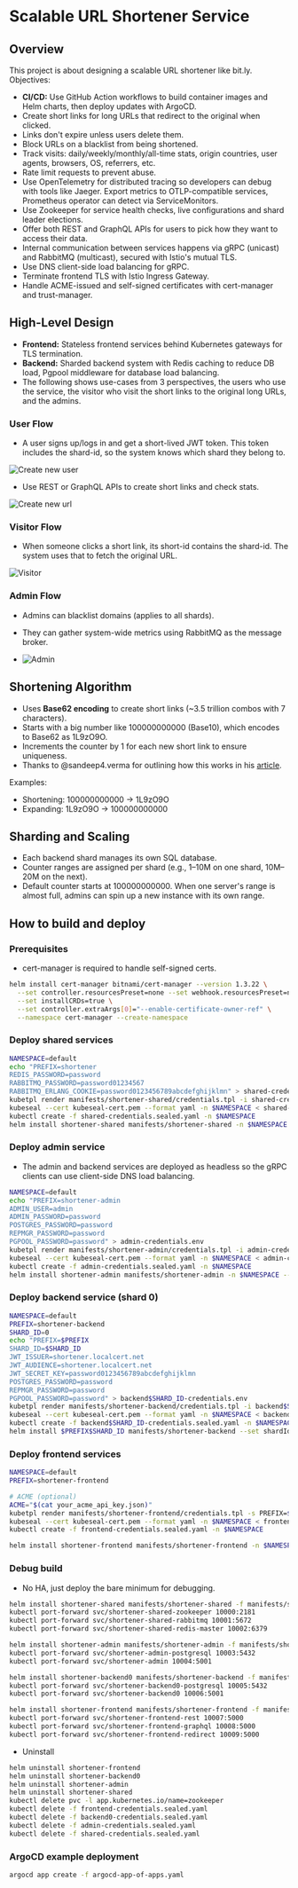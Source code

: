 # Scalable URL Shortener Service

## Overview

This project is about designing a scalable URL shortener like bit.ly. Objectives:

- **CI/CD:** Use GitHub Action workflows to build container images and Helm charts, then deploy updates with ArgoCD.
- Create short links for long URLs that redirect to the original when clicked.
- Links don't expire unless users delete them.
- Block URLs on a blacklist from being shortened.
- Track visits: daily/weekly/monthly/all-time stats, origin countries, user agents, browsers, OS, referrers, etc.
- Rate limit requests to prevent abuse.
- Use OpenTelemetry for distributed tracing so developers can debug with tools like Jaeger. Export metrics to
  OTLP-compatible services, Prometheus operator can detect via ServiceMonitors.
- Use Zookeeper for service health checks, live configurations and shard leader elections.
- Offer both REST and GraphQL APIs for users to pick how they want to access their data.
- Internal communication between services happens via gRPC (unicast) and RabbitMQ (multicast), secured with Istio's
  mutual TLS.
- Use DNS client-side load balancing for gRPC.
- Terminate frontend TLS with Istio Ingress Gateway.
- Handle ACME-issued and self-signed certificates with cert-manager and trust-manager.

## High-Level Design

- **Frontend:** Stateless frontend services behind Kubernetes gateways for TLS termination.
- **Backend:** Sharded backend system with Redis caching to reduce DB load, Pgpool middleware for database load
  balancing.
- The following shows use-cases from 3 perspectives, the users who use the service, the visitor who visit the short
  links to the original long URLs, and the admins.

### User Flow

- A user signs up/logs in and get a short-lived JWT token. This token includes the shard-id, so the system knows which
  shard they belong to.

![Create new user](docs/create-user.png)

- Use REST or GraphQL APIs to create short links and check stats.

![Create new url](docs/create-url.png)

### Visitor Flow

- When someone clicks a short link, its short-id contains the shard-id. The system uses that to fetch the original URL.

![Visitor](docs/visitor.png)

### Admin Flow

- Admins can blacklist domains (applies to all shards).
- They can gather system-wide metrics using RabbitMQ as the message broker.

- ![Admin](docs/admin.png)

## Shortening Algorithm

- Uses **Base62 encoding** to create short links (~3.5 trillion combos with 7 characters).
- Starts with a big number like 100000000000 (Base10), which encodes to Base62 as 1L9zO9O.
- Increments the counter by 1 for each new short link to ensure uniqueness.
- Thanks to @sandeep4.verma for outlining how this works in
  his [article](https://medium.com/@sandeep4.verma/system-design-scalable-url-shortener-service-like-tinyurl-106f30f23a82).

Examples:

- Shortening: 100000000000 → 1L9zO9O
- Expanding: 1L9zO9O → 100000000000

## Sharding and Scaling

- Each backend shard manages its own SQL database.
- Counter ranges are assigned per shard (e.g., 1–10M on one shard, 10M–20M on the next).
- Default counter starts at 100000000000. When one server's range is almost full, admins can spin up a new instance with
  its own range.

## How to build and deploy

### Prerequisites

- cert-manager is required to handle self-signed certs.

```bash
helm install cert-manager bitnami/cert-manager --version 1.3.22 \
  --set controller.resourcesPreset=none --set webhook.resourcesPreset=none --set cainjector.resourcesPreset=none \
  --set installCRDs=true \
  --set controller.extraArgs[0]="--enable-certificate-owner-ref" \
  --namespace cert-manager --create-namespace
```

### Deploy shared services

```bash
NAMESPACE=default
echo "PREFIX=shortener
REDIS_PASSWORD=password
RABBITMQ_PASSWORD=password01234567
RABBITMQ_ERLANG_COOKIE=password0123456789abcdefghijklmn" > shared-credentials.env
kubetpl render manifests/shortener-shared/credentials.tpl -i shared-credentials.env > shared-credentials.unsealed.yaml
kubeseal --cert kubeseal-cert.pem --format yaml -n $NAMESPACE < shared-credentials.unsealed.yaml > shared-credentials.sealed.yaml
kubectl create -f shared-credentials.sealed.yaml -n $NAMESPACE
helm install shortener-shared manifests/shortener-shared -n $NAMESPACE --render-subchart-notes
```

### Deploy admin service

- The admin and backend services are deployed as headless so the gRPC clients can use client-side DNS load balancing.

```bash
NAMESPACE=default
echo "PREFIX=shortener-admin
ADMIN_USER=admin
ADMIN_PASSWORD=password
POSTGRES_PASSWORD=password
REPMGR_PASSWORD=password
PGPOOL_PASSWORD=password" > admin-credentials.env
kubetpl render manifests/shortener-admin/credentials.tpl -i admin-credentials.env > admin-credentials.unsealed.yaml
kubeseal --cert kubeseal-cert.pem --format yaml -n $NAMESPACE < admin-credentials.unsealed.yaml > admin-credentials.sealed.yaml
kubectl create -f admin-credentials.sealed.yaml -n $NAMESPACE
helm install shortener-admin manifests/shortener-admin -n $NAMESPACE --render-subchart-notes
```

### Deploy backend service (shard 0)

```bash
NAMESPACE=default
PREFIX=shortener-backend
SHARD_ID=0
echo "PREFIX=$PREFIX
SHARD_ID=$SHARD_ID
JWT_ISSUER=shortener.localcert.net
JWT_AUDIENCE=shortener.localcert.net
JWT_SECRET_KEY=password0123456789abcdefghijklmn
POSTGRES_PASSWORD=password
REPMGR_PASSWORD=password
PGPOOL_PASSWORD=password" > backend$SHARD_ID-credentials.env
kubetpl render manifests/shortener-backend/credentials.tpl -i backend$SHARD_ID-credentials.env > backend$SHARD_ID-credentials.unsealed.yaml
kubeseal --cert kubeseal-cert.pem --format yaml -n $NAMESPACE < backend$SHARD_ID-credentials.unsealed.yaml > backend$SHARD_ID-credentials.sealed.yaml
kubectl create -f backend$SHARD_ID-credentials.sealed.yaml -n $NAMESPACE
helm install $PREFIX$SHARD_ID manifests/shortener-backend --set shardId=$SHARD_ID -n $NAMESPACE --render-subchart-notes
```

### Deploy frontend services

```bash
NAMESPACE=default
PREFIX=shortener-frontend

# ACME (optional)
ACME="$(cat your_acme_api_key.json)"
kubetpl render manifests/shortener-frontend/credentials.tpl -s PREFIX=$PREFIX -s ACME="$ACME" > frontend-credentials.unsealed.yaml
kubeseal --cert kubeseal-cert.pem --format yaml -n $NAMESPACE < frontend-credentials.unsealed.yaml > frontend-credentials.sealed.yaml
kubectl create -f frontend-credentials.sealed.yaml -n $NAMESPACE

helm install shortener-frontend manifests/shortener-frontend -n $NAMESPACE
```

### Debug build

- No HA, just deploy the bare minimum for debugging.

```bash
helm install shortener-shared manifests/shortener-shared -f manifests/shortener-shared/debug-values.yaml
kubectl port-forward svc/shortener-shared-zookeeper 10000:2181
kubectl port-forward svc/shortener-shared-rabbitmq 10001:5672
kubectl port-forward svc/shortener-shared-redis-master 10002:6379

helm install shortener-admin manifests/shortener-admin -f manifests/shortener-admin/debug-values.yaml
kubectl port-forward svc/shortener-admin-postgresql 10003:5432
kubectl port-forward svc/shortener-admin 10004:5001

helm install shortener-backend0 manifests/shortener-backend -f manifests/shortener-backend/shard0-debug-values.yaml
kubectl port-forward svc/shortener-backend0-postgresql 10005:5432
kubectl port-forward svc/shortener-backend0 10006:5001

helm install shortener-frontend manifests/shortener-frontend -f manifests/shortener-frontend/debug-values.yaml
kubectl port-forward svc/shortener-frontend-rest 10007:5000
kubectl port-forward svc/shortener-frontend-graphql 10008:5000
kubectl port-forward svc/shortener-frontend-redirect 10009:5000
```

- Uninstall

```bash
helm uninstall shortener-frontend
helm uninstall shortener-backend0
helm uninstall shortener-admin
helm uninstall shortener-shared
kubectl delete pvc -l app.kubernetes.io/name=zookeeper
kubectl delete -f frontend-credentials.sealed.yaml
kubectl delete -f backend0-credentials.sealed.yaml
kubectl delete -f admin-credentials.sealed.yaml
kubectl delete -f shared-credentials.sealed.yaml
```

### ArgoCD example deployment

```bash
argocd app create -f argocd-app-of-apps.yaml
```

